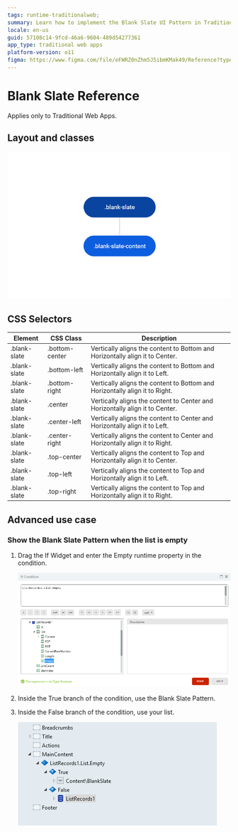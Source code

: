 ```yaml
---
tags: runtime-traditionalweb; 
summary: Learn how to implement the Blank Slate UI Pattern in Traditional Web Apps using OutSystems 11 (O11) for optimal content alignment and conditional display.
locale: en-us
guid: 57108c14-9fcd-46a6-9604-489d54277361
app_type: traditional web apps
platform-version: o11
figma: https://www.figma.com/file/eFWRZ0nZhm5J5ibmKMak49/Reference?type=design&node-id=615%3A391&mode=design&t=Cx8ecjAITJrQMvRn-1
---
```


# Blank Slate Reference

<div class="info" markdown="1">

Applies only to Traditional Web Apps.

</div>

## Layout and classes

![Diagram showing the layout and classes for the Blank Slate UI Pattern in Traditional Web Apps](images/blankslate-2-diag.png "Blank Slate Layout Diagram")

## CSS Selectors

| **Element** |  **CSS Class** |  **Description**  |
| ---|---|---
| .blank-slate | .bottom-center | Vertically aligns the content to Bottom and Horizontally align it to Center. |
| .blank-slate | .bottom-left |  Vertically aligns the content to Bottom and Horizontally align it to Left. |
| .blank-slate | .bottom-right |  Vertically aligns the content to Bottom and Horizontally align it to Right. |
| .blank-slate | .center |  Vertically aligns the content to Center and Horizontally align it to Center. |
| .blank-slate | .center-left |  Vertically aligns the content to Center and Horizontally align it to Left. |
| .blank-slate | .center-right |  Vertically aligns the content to Center and Horizontally align it to Right. |
| .blank-slate | .top-center | Vertically aligns the content to Top and Horizontally align it to Center. |
| .blank-slate | .top-left |  Vertically aligns the content to Top and Horizontally align it to Left. |
| .blank-slate | .top-right |  Vertically aligns the content to Top and Horizontally align it to Right. |

## Advanced use case

### Show the Blank Slate Pattern when the list is empty

1. Drag the If Widget and enter the Empty runtime property in the condition.

    ![Screenshot of the If Widget with the Empty runtime property condition for displaying the Blank Slate Pattern](images/blankslate-3-ss.png "Blank Slate Empty List Condition")

1. Inside the True branch of the condition, use the Blank Slate Pattern.
1. Inside the False branch of the condition, use your list.

    ![Screenshot showing the True and False branches of the If Widget with the Blank Slate Pattern and a list](images/blankslate-4-ss.png "Blank Slate with List")
